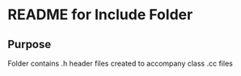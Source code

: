 # README for Include Folder

## Purpose
Folder contains .h header files created to accompany class .cc files
